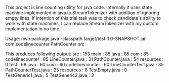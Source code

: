 This project is line counting utility for java code.
Internally it uses state machine implemented in java.io.StreamTokenizer with addition of ignoring empty lines.
If intention of this trial task was to check candidate's ability to work with state machines, I can replace StreamTokenizer with my custom implementation in no time.

Usage:
mvn package
java -classpath target/test-1.0-SNAPSHOT.jar com.codelinecounter.PathCounter src

This produces following output:
src : 153
    main : 85
        java : 85
            com : 85
                codelinecounter : 85
                    LineCounter.java : 31
                    PathCounter.java : 54
        resources : 0
    test : 68
        java : 60
            com : 60
                codelinecounter : 60
                    LineCounterTest.java : 35
                    PathCounterTest.java : 25
        resources : 8
            TestEmpty.java : 0
            TestGeneric1.java : 5
            TestGeneric2.java : 3
